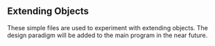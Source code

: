 Extending Objects
---
These simple files are used to experiment with extending objects. The design paradigm will be added to the main program in the near future.